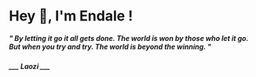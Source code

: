 <h1 title="head"> Hey 👋, I'm Endale !</h1>

**<h5><i>" By letting it go it all gets done. The world is won by those who let it go. But when you try and try. The world is beyond the winning. "</i></h5>**

*<b>___ Laozi ___</b>*
